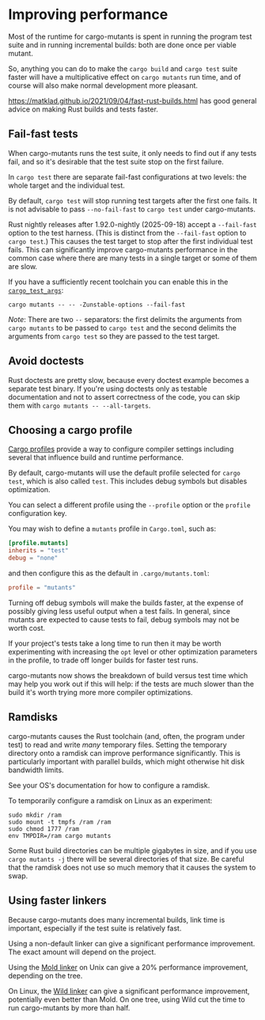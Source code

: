 # Improving performance

Most of the runtime for cargo-mutants is spent in running the program test suite
and in running incremental builds: both are done once per viable mutant.

So, anything you can do to make the `cargo build` and `cargo test` suite faster
will have a multiplicative effect on `cargo mutants` run time, and of course
will also make normal development more pleasant.

<https://matklad.github.io/2021/09/04/fast-rust-builds.html> has good general advice on making Rust builds and tests faster.

## Fail-fast tests

When cargo-mutants runs the test suite, it only needs to find out if any tests fail, and so it's desirable that the test suite stop on the first failure.

In `cargo test` there are separate fail-fast configurations at two levels: the whole target and the individual test.

By default, `cargo test` will stop running test targets after the first one fails. It is not advisable to pass `--no-fail-fast` to `cargo test` under cargo-mutants.

Rust nightly releases after 1.92.0-nightly (2025-09-18) accept a `--fail-fast` option to the test harness. (This is distinct from the `--fail-fast` option to `cargo test`.) This causes the test target to stop after the first individual test fails. This can significantly improve cargo-mutants performance in the common case where there are many tests in a single target or some of them are slow.

If you have a sufficiently recent toolchain you can enable this in the [`cargo_test_args`](cargo-args.md):

    cargo mutants -- -- -Zunstable-options --fail-fast

*Note*: There are two `--` separators: the first delimits the arguments from `cargo mutants` to be passed to `cargo test` and the second delimits the arguments from `cargo test` so they are passed to the test target.

## Avoid doctests

Rust doctests are pretty slow, because every doctest example becomes a separate
test binary. If you're using doctests only as testable documentation and not to
assert correctness of the code, you can skip them with `cargo mutants --
--all-targets`.

## Choosing a cargo profile

[Cargo profiles](https://doc.rust-lang.org/cargo/reference/profiles.html) provide a way to configure compiler settings including several that influence build and runtime performance.

By default, cargo-mutants will use the default profile selected for `cargo test`, which is also called `test`. This includes debug symbols but disables optimization.

You can select a different profile using the `--profile` option or the `profile` configuration key.

You may wish to define a `mutants` profile in `Cargo.toml`, such as:

```toml
[profile.mutants]
inherits = "test"
debug = "none"
```

and then configure this as the default in `.cargo/mutants.toml`:

```toml
profile = "mutants"
```

Turning off debug symbols will make the builds faster, at the expense of possibly giving less useful output when a test fails. In general, since mutants are expected to cause tests to fail, debug symbols may not be worth cost.

If your project's tests take a long time to run then it may be worth experimenting with increasing the `opt` level or other optimization parameters in the profile, to trade off longer builds for faster test runs.

cargo-mutants now shows the breakdown of build versus test time which may help you work out if this will help: if the tests are much slower than the build it's worth trying more more compiler optimizations.

## Ramdisks

cargo-mutants causes the Rust toolchain (and, often, the program under test) to read and write _many_ temporary files. Setting the temporary directory onto a ramdisk can improve performance significantly. This is particularly important with parallel builds, which might otherwise hit disk bandwidth limits.

See your OS's documentation for how to configure a ramdisk.

To temporarily configure a ramdisk on Linux as an experiment:

```shell
sudo mkdir /ram
sudo mount -t tmpfs /ram /ram
sudo chmod 1777 /ram
env TMPDIR=/ram cargo mutants
```

Some Rust build directories can be multiple gigabytes in size, and if you use `cargo mutants -j` there will be several directories of that size. Be careful that the ramdisk does not use so much memory that it causes the system to swap.

## Using faster linkers

Because cargo-mutants does many incremental builds, link time is important, especially if the test suite is relatively fast.

Using a non-default linker can give a significant performance improvement. The exact amount will depend on the project.

Using the [Mold linker](https://github.com/rui314/mold) on Unix can give a 20% performance improvement, depending on the tree.

On Linux, the [Wild linker](https://github.com/davidlattimore/wild) can give a significant performance improvement, potentially even better than Mold. On one tree, using Wild cut the time to run cargo-mutants by more than half.

